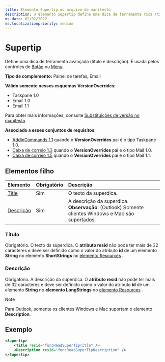 ```yaml
---
title: Elemento Supertip no arquivo de manifesto
description: O elemento Supertip define uma dica de ferramenta rica (título e descrição).
ms.date: 02/02/2022
ms.localizationpriority: medium
---
```


# <a name="supertip"></a>Supertip

Define uma dica de ferramenta avançada (título e descrição). É usada pelos controles de [Botão](control.md#button-control) ou [Menu](control.md#menu-dropdown-button-controls).

**Tipo de complemento:** Painel de tarefas, Email

**Válido somente nesses esquemas VersionOverrides**:

- Taskpane 1.0
- Email 1.0
- Email 1.1

Para obter mais informações, consulte [Substituições de versão no manifesto](../../develop/add-in-manifests.md#version-overrides-in-the-manifest).

**Associado a esses conjuntos de requisitos**:

- [AddinCommands 1.1](../requirement-sets/add-in-commands-requirement-sets.md) quando o **VersionOverrides** pai é o tipo Taskpane 1.0.
- [Caixa de correio 1.3](../../reference/objectmodel/requirement-set-1.3/outlook-requirement-set-1.3.md) quando o **VersionOverrides** pai é o tipo Mail 1.0.
- [Caixa de correio 1.5](../../reference/objectmodel/requirement-set-1.5/outlook-requirement-set-1.5.md) quando o **VersionOverrides** pai é o tipo Mail 1.1.

## <a name="child-elements"></a>Elementos filho

|  Elemento |  Obrigatório  |  Descrição  |
|:-----|:-----|:-----|
| [Title](#title) | Sim | O texto da superdica. |
| [Descrição](#description) | Sim | A descrição da superdica.<br>**Observação**: (Outlook) Somente clientes Windows e Mac são suportados. |

### <a name="title"></a>Título

Obrigatório. O texto da superdica. O **atributo resid** não pode ter mais de 32 caracteres e deve ser definido como o valor do atributo **id** de um elemento **String** no elemento **ShortStrings** no [elemento Resources](resources.md) .

### <a name="description"></a>Descrição

Obrigatório. A descrição da superdica. O **atributo resid** não pode ter mais de 32 caracteres e deve ser definido como o valor do atributo **id** de um elemento **String** no **elemento LongStrings** no [elemento Resources](resources.md) .

> [!NOTE]
> Para Outlook, somente os clientes Windows e Mac suportam o elemento **Description**.

## <a name="example"></a>Exemplo

```xml
<Supertip>
    <Title resid="funcReadSuperTipTitle" />
    <Description resid="funcReadSuperTipDescription" />
</Supertip>
```
